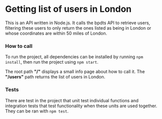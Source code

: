 # Getting list of users in London
This is an API written in Node.js. It calls the bpdts API to retrieve users, filtering these users to only return the ones listed as being in London or whose coordinates are within 50 miles of London.

### How to call
To run the project, all dependencies can be installed by running `npm install`, then run the project using `npm start`.

The root path **"/"** displays a small info page about how to call it. The **"/users"** path returns the list of users in London.

### Tests
There are test in the project that unit test individual functions and integration tests that test functionality when these units are used together. They can be ran with `npm test`.
